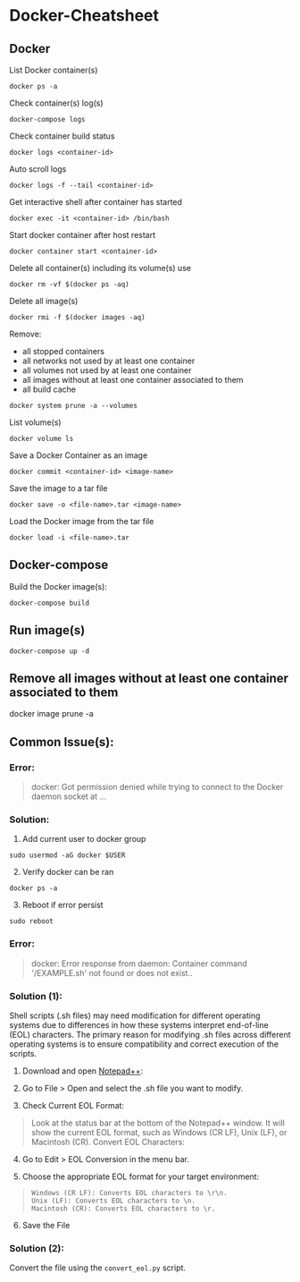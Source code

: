 # Docker-Cheatsheet

## Docker
List Docker container(s)
```
docker ps -a
```

Check container(s) log(s)
```
docker-compose logs
```

Check container build status
```
docker logs <container-id>
```

Auto scroll logs
```
docker logs -f --tail <container-id>
```

Get interactive shell after container has started
```
docker exec -it <container-id> /bin/bash
```

Start docker container after host restart
```
docker container start <container-id>
```

Delete all container(s) including its volume(s) use
```
docker rm -vf $(docker ps -aq)
```

Delete all image(s)
```
docker rmi -f $(docker images -aq)
```

Remove:
  - all stopped containers
  - all networks not used by at least one container
  - all volumes not used by at least one container
  - all images without at least one container associated to them
  - all build cache
```
docker system prune -a --volumes
```

List volume(s)
```
docker volume ls
```

Save a Docker Container as an image
```
docker commit <container-id> <image-name>
```

Save the image to a tar file
```
docker save -o <file-name>.tar <image-name>
```

Load the Docker image from the tar file
```
docker load -i <file-name>.tar
```

## Docker-compose
Build the Docker image(s):
```
docker-compose build
```

## Run image(s)
```
docker-compose up -d
```

## Remove all images without at least one container associated to them
docker image prune -a

## Common Issue(s):
### Error: 
> docker: Got permission denied while trying to connect to the Docker daemon socket at ...

### Solution:
1. Add current user to docker group
```
sudo usermod -aG docker $USER
```
2. Verify docker can be ran
```
docker ps -a
```
3. Reboot if error persist
```
sudo reboot
```

### Error:
> docker: Error response from daemon: Container command '/EXAMPLE.sh' not found or does not exist..

### Solution (1):
Shell scripts (.sh files) may need modification for different operating systems due to differences in how these systems interpret end-of-line (EOL) characters. The primary reason for modifying .sh files across different operating systems is to ensure compatibility and correct execution of the scripts. 
1. Download and open [Notepad++](https://notepad-plus-plus.org/downloads/):

2. Go to File > Open and select the .sh file you want to modify.

3. Check Current EOL Format:

> Look at the status bar at the bottom of the Notepad++ window. It will show the current EOL format, such as Windows (CR LF), Unix (LF), or Macintosh (CR).
Convert EOL Characters:

4. Go to Edit > EOL Conversion in the menu bar.

5. Choose the appropriate EOL format for your target environment:
>     Windows (CR LF): Converts EOL characters to \r\n.
>     Unix (LF): Converts EOL characters to \n.
>     Macintosh (CR): Converts EOL characters to \r.

6. Save the File

### Solution (2):
Convert the file using the `convert_eol.py` script.
